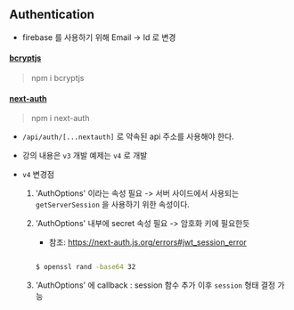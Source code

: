 ## Authentication

- firebase 를 사용하기 위해 Email -> Id 로 변경

#### [bcryptjs](https://github.com/dcodeIO/bcrypt.js)

> npm i bcryptjs

#### [next-auth](https://next-auth.js.org/)

> npm i next-auth

- `/api/auth/[...nextauth]` 로 약속된 api 주소를 사용해야 한다.
- 강의 내용은 `v3` 개발 예제는 `v4` 로 개발
- `v4` 변경점

  1. 'AuthOptions' 이라는 속성 필요 -> 서버 사이드에서 사용되는 `getServerSession` 을 사용하기 위한 속성이다.
  2. 'AuthOptions' 내부에 secret 속성 필요 -> 암호화 키에 필요한듯

     - 참조: https://next-auth.js.org/errors#jwt_session_error

     ```bash

     $ openssl rand -base64 32

     ```

  3. 'AuthOptions' 에 callback : session 함수 추가 이후 `session` 형태 결정 가능
